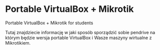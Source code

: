 # Portable VirtualBox + Mikrotik 
Portable VirtualBox + Mikrotik  for students

Tutaj znajdziecie informację w jaki sposób sporządzić sobie pendrive na którym będzie wersja portable VirtualBox i Wasze maszyny wirtualne z Mikrotikiem.
